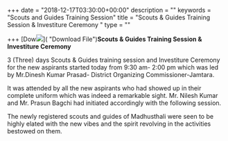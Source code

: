 +++
date = "2018-12-17T03:30:00+00:00"
description = ""
keywords = "Scouts and Guides Training Session"
title = "Scouts & Guides Training Session & Investiture Ceremony "
type = ""

+++
[Dow![](/uploads/2019/05/24/IMG-20181218-WA0048.jpg)]( "Download File")**Scouts & Guides Training Session & Investiture Ceremony**

3 (Three) days Scouts & Guides training session and Investiture Ceremony for the new aspirants started today from 9:30 am- 2:00 pm which was led by Mr.Dinesh Kumar Prasad- District Organizing Commissioner-Jamtara.

It was attended by all the new aspirants who had showed up in their complete uniform which was indeed a remarkable sight. Mr. Nilesh Kumar and Mr. Prasun Bagchi had initiated accordingly with the following session.

The newly registered scouts and guides of Madhusthali were seen to be highly elated with the new vibes and the spirit revolving in the activities bestowed on them.